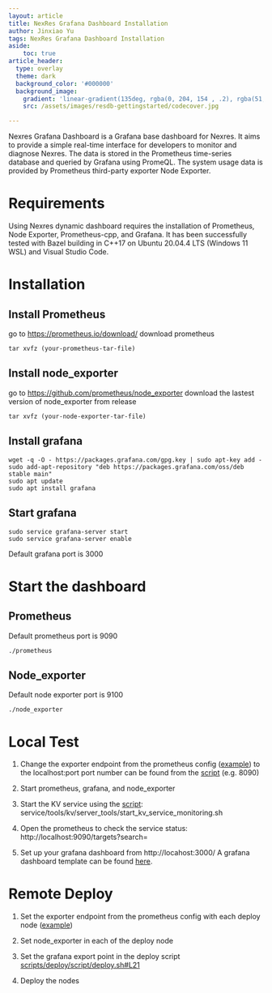 ```yaml
---
layout: article
title: NexRes Grafana Dashboard Installation
author: Jinxiao Yu
tags: NexRes Grafana Dashboard Installation
aside:
    toc: true
article_header:
  type: overlay
  theme: dark
  background_color: '#000000'
  background_image:
    gradient: 'linear-gradient(135deg, rgba(0, 204, 154 , .2), rgba(51, 154, 154, .2))'
    src: /assets/images/resdb-gettingstarted/codecover.jpg

---
```


Nexres Grafana Dashboard is a Grafana base dashboard for Nexres. It aims to provide a simple real-time interface for developers to monitor and diagnose Nexres. The data is stored in the Prometheus time-series database and queried by Grafana using PromeQL. The system usage data is provided by Prometheus third-party exporter Node Exporter.

# Requirements
Using Nexres dynamic dashboard requires the installation of Prometheus, Node Exporter, Prometheus-cpp, and Grafana. It has been successfully tested with Bazel building in C++17 on Ubuntu 20.04.4 LTS (Windows 11 WSL) and Visual Studio Code.

# Installation
## Install Prometheus
go to https://prometheus.io/download/ download prometheus
```
tar xvfz (your-prometheus-tar-file)
```

## Install node_exporter
go to https://github.com/prometheus/node_exporter download the lastest version of node_exporter from release
```
tar xvfz (your-node-exporter-tar-file)
```

## Install grafana
```
wget -q -O - https://packages.grafana.com/gpg.key | sudo apt-key add -
sudo add-apt-repository "deb https://packages.grafana.com/oss/deb stable main"
sudo apt update 
sudo apt install grafana
```

## Start grafana
```
sudo service grafana-server start
sudo service grafana-server enable
```

Default grafana port is 3000



# Start the dashboard
## Prometheus
Default prometheus port is 9090
```
./prometheus
```

## Node_exporter
Default node exporter port is 9100
```
./node_exporter
```

# Local Test
1. Change the exporter endpoint from the prometheus config ([example](https://github.com/resilientdb/resilientdb/blob/master/monitoring/prometheus/prometheus.yml)) to the localhost:port
   port number can be found from the [script](https://github.com/resilientdb/resilientdb/blob/master/service/tools/kv/server_tools/start_kv_service_monitoring.sh) (e.g. 8090)

2. Start prometheus, grafana, and node_exporter

3. Start the KV service using the [script](https://github.com/resilientdb/resilientdb/blob/master/service/tools/kv/server_tools/start_kv_service_monitoring.sh):  service/tools/kv/server_tools/start_kv_service_monitoring.sh
   
5. Open the prometheus to check the service status: http://localhost:9090/targets?search=

6. Set up your grafana dashboard from http://locahost:3000/
   A grafana dashboard template can be found [here](https://github.com/resilientdb/resilientdb/blob/master/documents/file/Nexres-1654906717062.json).

# Remote Deploy
1. Set the exporter endpoint from the prometheus config with each deploy node ([example](https://github.com/resilientdb/resilientdb/blob/master/monitoring/prometheus/prometheus.yml))
   
2. Set node_exporter in each of the deploy node

3. Set the grafana export point in the deploy script [scripts/deploy/script/deploy.sh#L21](https://github.com/resilientdb/resilientdb/blob/master/scripts/deploy/script/deploy.sh#L21 )
   
5. Deploy the nodes
   
